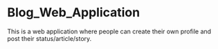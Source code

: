 # Blog_Web_Application
This is a web application where people can create their own profile and post their status/article/story.

